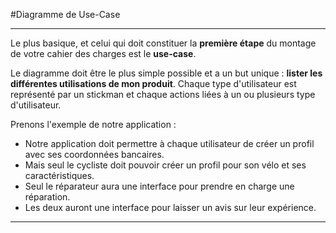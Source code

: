 #Diagramme de Use-Case


----------


Le plus basique, et celui qui doit constituer la **première étape** du montage de votre cahier des charges est le **use-case**.

Le diagramme doit être le plus simple possible et a un but unique : **lister les différentes utilisations de mon produit**. Chaque type d'utilisateur est représenté par un stickman et chaque actions liées à un ou plusieurs type d'utilisateur.

Prenons l'exemple de notre application :

+ Notre application doit permettre à chaque utilisateur de créer un profil avec ses coordonnées bancaires.
+ Mais seul le cycliste doit pouvoir créer un profil pour son vélo et ses caractéristiques.
+ Seul le réparateur aura une interface pour prendre en charge une réparation.
+ Les deux auront une interface pour laisser un avis sur leur expérience.


----------